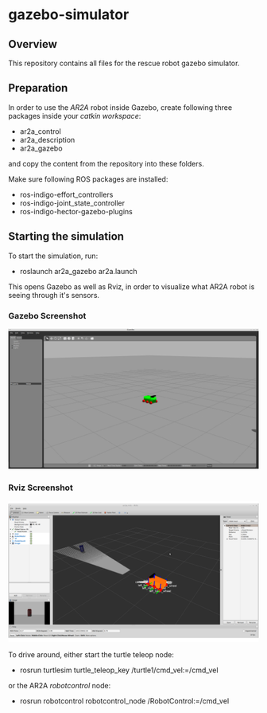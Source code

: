 # gazebo-simulator
## Overview
This repository contains all files for the rescue robot gazebo simulator.

## Preparation
In order to use the _AR2A_ robot inside Gazebo, create following three packages
inside your _catkin workspace_:

* ar2a_control
* ar2a_description
* ar2a_gazebo

and copy the content from the repository into these folders.

Make sure following ROS packages are installed:

* ros-indigo-effort_controllers
* ros-indigo-joint_state_controller
* ros-indigo-hector-gazebo-plugins

## Starting the simulation
To start the simulation, run:

 * roslaunch ar2a_gazebo ar2a.launch

This opens Gazebo as well as Rviz, in order to visualize what AR2A robot is seeing 
through it's sensors.

### Gazebo Screenshot

<img style="float: middle;" src="https://github.com/AR2A/gazebo-simulator/blob/master/img/gazebo.png">

### Rviz Screenshot

<img style="float: middle;" src="https://github.com/AR2A/gazebo-simulator/blob/master/img/rviz.png">

To drive around, either start the turtle teleop node:

* rosrun turtlesim turtle_teleop_key /turtle1/cmd_vel:=/cmd_vel

or the AR2A _robotcontrol_ node:

* rosrun robotcontrol robotcontrol_node /RobotControl:=/cmd_vel
